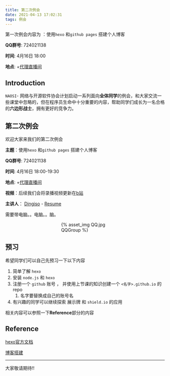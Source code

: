 ```yaml
---
title: 第二次例会
date: 2021-04-13 17:02:31
tags: 例会
---
```


第一次例会内容为 ：使用`hexo`  和`github pages` 搭建个人博客

**QQ群号**: 724021138

**时间**: 4月16日 18:00

**地点**: +[代理直播间](http://live.bilibili.com/22957835)

<!--more-->

## Introduction

`NAOSI`- 网络与开源软件协会计划启动一系列面向**全体同学**的例会，和大家交流一些课堂中忽略的，但在程序员生命中十分重要的内容，帮助同学们成长为一名合格的**六边形战士**，拥有更好的竞争力。

## 第二次例会

欢迎大家来我们的第二次例会

**主题**：使用`hexo`  和`github pages` 搭建个人博客

**QQ群号**: 724021138

**时间**: 4月16日 18:00-19:30

**地点**:  +[代理直播间](http://live.bilibili.com/22957835)

**视频**：后续我们会将录播视频更新在[b站](https://space.bilibili.com/625920541/)

**主讲人**： [Dingiso](https://github.com/dingiso) - [Resume](https://ftp.bmp.ovh/imgs/2021/03/ddc4a2781e2b2d0d.jpg)

需要带电脑。。电脑。。脑。




<div style="width:30%;margin:auto">{% asset_img QQ.jpg QQGroup %}</div>



## 预习

希望同学们可以自己先预习一下以下内容

1. 简单了解 `hexo`
2. 安装 `node.js` 和 `hexo`
3. 注册一个 `github` 账号 ， 并使用上节课的知识创建一个 `<名字>.github.io` 的 repo
   1. 名字要替换成自己的账号名
4. 有兴趣的同学可以继续探索 展示牌 和 `shield.io` 的应用

相关内容可以参照一下**Reference**部分的内容

## Reference

[hexo官方文档](https://hexo.io/zh-cn/docs/)

[博客搭建](https://www.cnblogs.com/liuxianan/p/build-blog-website-by-hexo-github.html)

---

大家敬请期待!!